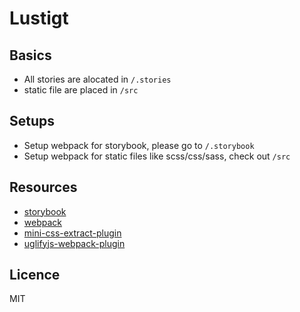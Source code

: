 # Lustigt

## Basics

- All stories are alocated in `/.stories`
- static file are placed in `/src`

## Setups

- Setup webpack for storybook, please go to `/.storybook`
- Setup webpack for static files like scss/css/sass, check out `/src`

## Resources

- [storybook](https://storybook.js.org/configurations/serving-static-files/)
- [webpack](https://webpack.js.org/)
- [mini-css-extract-plugin](https://github.com/faceyspacey/extract-css-chunks-webpack-plugin)
- [uglifyjs-webpack-plugin](https://github.com/webpack-contrib/uglifyjs-webpack-plugin)

## Licence

MIT

